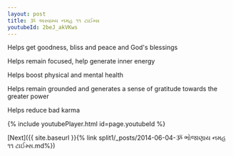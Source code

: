 ```yaml
---
layout: post
title: ૐ અસ્વામ્ય નમહ ૧૧ ટાઈમ્સ
youtubeId: 2beJ_akVKws
---
```

 
 
Helps get goodness, bliss and peace and God's blessings
 
Helps remain focused, help generate inner energy 
 
Helps boost physical and mental health 
 
Helps remain grounded and generates a sense of gratitude towards the greater power 
 
Helps reduce bad karma
 
 
 
 


{% include youtubePlayer.html id=page.youtubeId %}
 
[Next]({{ site.baseurl }}{% link  split1/_posts/2014-06-04-ૐ ભોજાણાય નમહ ૧૧ ટાઈમ્સ.md%})
 
